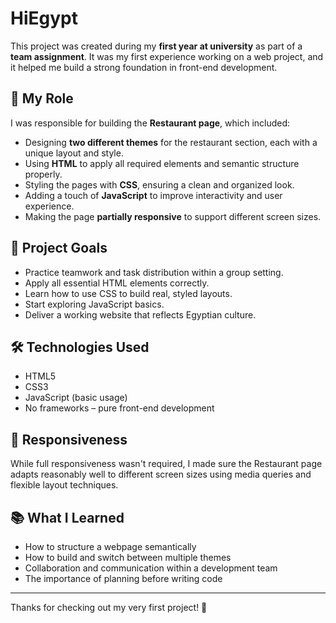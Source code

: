 # HiEgypt

This project was created during my **first year at university** as part of a **team assignment**. It was my first experience working on a web project, and it helped me build a strong foundation in front-end development.

## 🌟 My Role

I was responsible for building the **Restaurant page**, which included:

- Designing **two different themes** for the restaurant section, each with a unique layout and style.
- Using **HTML** to apply all required elements and semantic structure properly.
- Styling the pages with **CSS**, ensuring a clean and organized look.
- Adding a touch of **JavaScript** to improve interactivity and user experience.
- Making the page **partially responsive** to support different screen sizes.

## 🎯 Project Goals

- Practice teamwork and task distribution within a group setting.
- Apply all essential HTML elements correctly.
- Learn how to use CSS to build real, styled layouts.
- Start exploring JavaScript basics.
- Deliver a working website that reflects Egyptian culture.

## 🛠️ Technologies Used

- HTML5
- CSS3
- JavaScript (basic usage)
- No frameworks – pure front-end development

## 📱 Responsiveness

While full responsiveness wasn't required, I made sure the Restaurant page adapts reasonably well to different screen sizes using media queries and flexible layout techniques.

## 📚 What I Learned

- How to structure a webpage semantically
- How to build and switch between multiple themes
- Collaboration and communication within a development team
- The importance of planning before writing code

---

Thanks for checking out my very first project! 🚀
